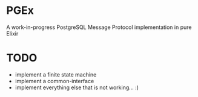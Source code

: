 # PGEx

A work-in-progress PostgreSQL Message Protocol implementation in pure Elixir

# TODO

* implement a finite state machine
* implement a common-interface
* implement everything else that is not working... :)
